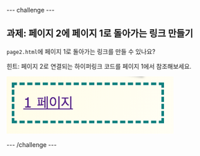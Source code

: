--- challenge ---

## 과제: 페이지 2에 페이지 1로 돌아가는 링크 만들기

`page2.html`에 페이지 1로 돌아가는 링크를 만들 수 있나요?

힌트: 페이지 2로 연결되는 하이퍼링크 코드를 페이지 1에서 참조해보세요.

![스크린샷](images/magazine-page1-link.png)

--- /challenge ---